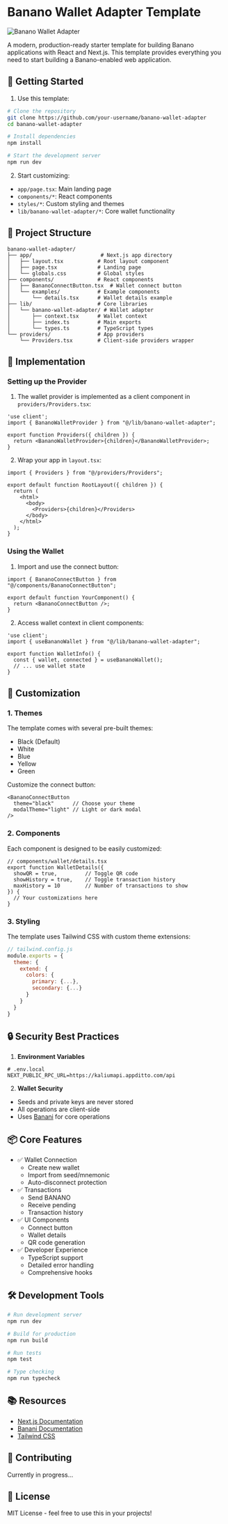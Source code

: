 # Banano Wallet Adapter Template

![Banano Wallet Adapter](/docs/Hero.png)

A modern, production-ready starter template for building Banano applications with React and Next.js. This template provides everything you need to start building a Banano-enabled web application.

## 🚀 Getting Started

1. Use this template:
```bash
# Clone the repository
git clone https://github.com/your-username/banano-wallet-adapter
cd banano-wallet-adapter

# Install dependencies
npm install

# Start the development server
npm run dev
```

2. Start customizing:
- `app/page.tsx`: Main landing page
- `components/*`: React components
- `styles/*`: Custom styling and themes
- `lib/banano-wallet-adapter/*`: Core wallet functionality

## 📁 Project Structure

```
banano-wallet-adapter/
├── app/                      # Next.js app directory
│   ├── layout.tsx           # Root layout component
│   ├── page.tsx             # Landing page
│   └── globals.css          # Global styles
├── components/              # React components
│   ├── BananoConnectButton.tsx  # Wallet connect button
│   └── examples/            # Example components
│       └── details.tsx      # Wallet details example
├── lib/                     # Core libraries
│   └── banano-wallet-adapter/ # Wallet adapter
│       ├── context.tsx      # Wallet context
│       ├── index.ts         # Main exports
│       └── types.ts         # TypeScript types
└── providers/               # App providers
    └── Providers.tsx        # Client-side providers wrapper
```

## 🔧 Implementation

### Setting up the Provider

1. The wallet provider is implemented as a client component in `providers/Providers.tsx`:
```tsx
'use client';
import { BananoWalletProvider } from "@/lib/banano-wallet-adapter";

export function Providers({ children }) {
  return <BananoWalletProvider>{children}</BananoWalletProvider>;
}
```

2. Wrap your app in `layout.tsx`:
```tsx
import { Providers } from "@/providers/Providers";

export default function RootLayout({ children }) {
  return (
    <html>
      <body>
        <Providers>{children}</Providers>
      </body>
    </html>
  );
}
```

### Using the Wallet

1. Import and use the connect button:
```tsx
import { BananoConnectButton } from "@/components/BananoConnectButton";

export default function YourComponent() {
  return <BananoConnectButton />;
}
```

2. Access wallet context in client components:
```tsx
'use client';
import { useBananoWallet } from "@/lib/banano-wallet-adapter";

export function WalletInfo() {
  const { wallet, connected } = useBananoWallet();
  // ... use wallet state
}
```

## 🎨 Customization

### 1. Themes
The template comes with several pre-built themes:
- Black (Default)
- White
- Blue
- Yellow
- Green

Customize the connect button:
```tsx
<BananoConnectButton 
  theme="black"      // Choose your theme
  modalTheme="light" // Light or dark modal
/>
```

### 2. Components
Each component is designed to be easily customized:

```tsx
// components/wallet/details.tsx
export function WalletDetails({ 
  showQR = true,         // Toggle QR code
  showHistory = true,    // Toggle transaction history
  maxHistory = 10        // Number of transactions to show
}) {
  // Your customizations here
}
```

### 3. Styling
The template uses Tailwind CSS with custom theme extensions:

```js
// tailwind.config.js
module.exports = {
  theme: {
    extend: {
      colors: {
        primary: {...},
        secondary: {...}
      }
    }
  }
}
```

## 🔒 Security Best Practices

1. **Environment Variables**
```env
# .env.local
NEXT_PUBLIC_RPC_URL=https://kaliumapi.appditto.com/api
```

2. **Wallet Security**
- Seeds and private keys are never stored
- All operations are client-side
- Uses [Banani](https://github.com/stjet/banani) for core operations

## 📦 Core Features

- ✅ Wallet Connection
  - Create new wallet
  - Import from seed/mnemonic
  - Auto-disconnect protection
- ✅ Transactions
  - Send BANANO
  - Receive pending
  - Transaction history
- ✅ UI Components
  - Connect button
  - Wallet details
  - QR code generation
- ✅ Developer Experience
  - TypeScript support
  - Detailed error handling
  - Comprehensive hooks

## 🛠 Development Tools

```bash
# Run development server
npm run dev

# Build for production
npm run build

# Run tests
npm test

# Type checking
npm run typecheck
```

## 📚 Resources

- [Next.js Documentation](https://nextjs.org/docs)
- [Banani Documentation](https://banani.prussia.dev/)
- [Tailwind CSS](https://tailwindcss.com/docs)

## 🤝 Contributing

Currently in progress...

## 📄 License

MIT License - feel free to use this in your projects!
